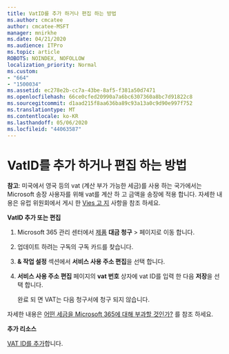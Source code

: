```yaml
---
title: VatID를 추가 하거나 편집 하는 방법
ms.author: cmcatee
author: cmcatee-MSFT
manager: mnirkhe
ms.date: 04/21/2020
ms.audience: ITPro
ms.topic: article
ROBOTS: NOINDEX, NOFOLLOW
localization_priority: Normal
ms.custom:
- "664"
- "1500034"
ms.assetid: ec278e2b-cc7a-43be-8af5-f381a50d7471
ms.openlocfilehash: 66ce0cfed20990a7a6bc6307360a8bc7d91822c8
ms.sourcegitcommit: d1aad215f8aa636ba89c93a13a0c9d90e997f752
ms.translationtype: MT
ms.contentlocale: ko-KR
ms.lasthandoff: 05/06/2020
ms.locfileid: "44063587"
---
```

# <a name="how-to-add-or-edit-a-vatid"></a>VatID를 추가 하거나 편집 하는 방법

**참고**: 미국에서 영국 등의 vat (계산 부가 가능한 세금)를 사용 하는 국가에서는 Microsoft 송장 사용자를 위해 vat를 계산 하 고 금액을 송장에 적용 합니다. 자세한 내용은 유럽 위원회에서 게시 한 [Vies 고 지](https://go.microsoft.com/fwlink/p/?LinkID=841741) 사항을 참조 하세요.

**VatID 추가 또는 편집**

1. Microsoft 365 관리 센터에서 [제품](https://go.microsoft.com/fwlink/p/?linkid=842054) **대금 청구** \> 페이지로 이동 합니다.

2. 업데이트 하려는 구독의 구독 카드를 찾습니다.

3. **& 작업 설정** 섹션에서 **서비스 사용 주소 편집**을 선택 합니다.

4. **서비스 사용 주소 편집** 페이지의 **vat 번호** 상자에 vat ID를 입력 한 다음 **저장**을 선택 합니다.

    완료 되 면 VAT는 다음 청구서에 청구 되지 않습니다.

자세한 내용은 [어떤 세금을 Microsoft 365에 대해 부과할 것인가?](https://docs.microsoft.com/office365/admin/subscriptions-and-billing/what-tax-will-i-be-charged) 를 참조 하세요.

**추가 리소스**

[VAT ID를 추가](https://docs.microsoft.com/office365/admin/subscriptions-and-billing/what-tax-will-i-be-charged?view=o365-worldwide#add-your-vat-id-eu-countries-only)합니다.